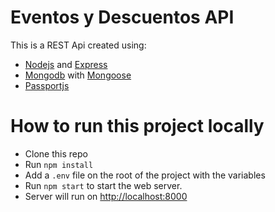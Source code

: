 # Eventos y Descuentos API

This is a REST Api created using:

- [Nodejs](https://nodejs.org/) and [Express](https://expressjs.com/)
- [Mongodb](https://www.mongodb.com/) with [Mongoose](https://mongoosejs.com/)
- [Passportjs](http://www.passportjs.org/packages/passport-jwt/)

# How to run this project locally

- Clone this repo
- Run `npm install`
- Add a `.env` file on the root of the project with the variables
- Run `npm start` to start the web server.
- Server will run on [http://localhost:8000](http://localhost:8000)
